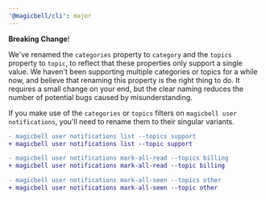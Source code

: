 ```yaml
---
'@magicbell/cli': major
---
```


**Breaking Change**!

We've renamed the `categories` property to `category` and the `topics` property to `topic`, to reflect that these properties only support a single value. We haven't been supporting multiple categories or topics for a while now, and believe that renaming this property is the right thing to do. It requires a small change on your end, but the clear naming reduces the number of potential bugs caused by misunderstanding.

If you make use of the `categories` or `topics` filters on `magicbell user notifications`, you'll need to rename them to their singular variants.

```diff
- magicbell user notifications list --topics support
+ magicbell user notifications list --topic support

- magicbell user notifications mark-all-read --topics billing
+ magicbell user notifications mark-all-read --topic billing

- magicbell user notifications mark-all-seen --topics other
+ magicbell user notifications mark-all-seen --topic other
```
